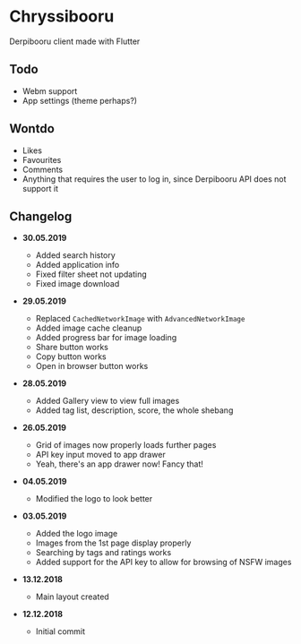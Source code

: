 # Chryssibooru

Derpibooru client made with Flutter

## Todo

 * Webm support
 * App settings (theme perhaps?)
 
## Wontdo

 * Likes
 * Favourites
 * Comments
 * Anything that requires the user to log in, since Derpibooru API does not support it

## Changelog

* **30.05.2019**
  * Added search history
  * Added application info
  * Fixed filter sheet not updating
  * Fixed image download

* **29.05.2019**
  * Replaced `CachedNetworkImage` with `AdvancedNetworkImage`
  * Added image cache cleanup
  * Added progress bar for image loading
  * Share button works
  * Copy button works
  * Open in browser button works

* **28.05.2019**
  * Added Gallery view to view full images
  * Added tag list, description, score, the whole shebang
  
* **26.05.2019**
  * Grid of images now properly loads further pages
  * API key input moved to app drawer
  * Yeah, there's an app drawer now! Fancy that!
  
* **04.05.2019**
  * Modified the logo to look better
  
* **03.05.2019**
  * Added the logo image
  * Images from the 1st page display properly
  * Searching by tags and ratings works
  * Added support for the API key to allow for browsing of NSFW images

* **13.12.2018**
  * Main layout created
  
* **12.12.2018**
  * Initial commit